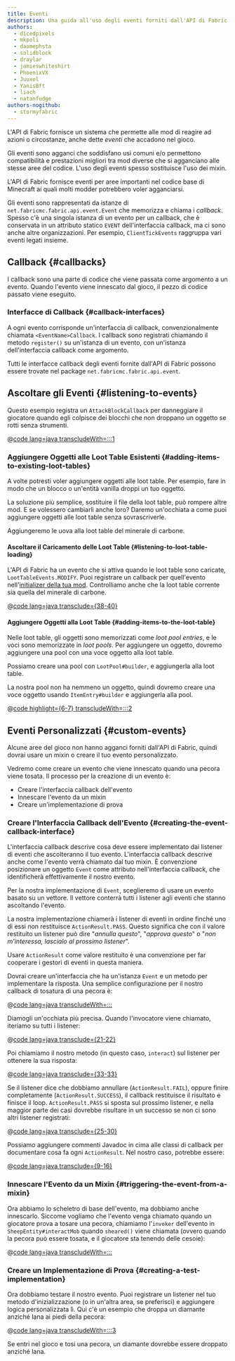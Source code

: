 ```yaml
---
title: Eventi
description: Una guida all'uso degli eventi forniti dall'API di Fabric.
authors:
  - dicedpixels
  - mkpoli
  - daomephsta
  - solidblock
  - draylar
  - jamieswhiteshirt
  - PhoenixVX
  - Juuxel
  - YanisBft
  - liach
  - natanfudge
authors-nogithub:
  - stormyfabric
---
```


L'API di Fabric fornisce un sistema che permette alle mod di reagire ad azioni o circostanze, anche dette _eventi_ che accadono nel gioco.

Gli eventi sono agganci che soddisfano usi comuni e/o permettono compatibilità e prestazioni migliori tra mod diverse che si agganciano alle stesse aree del codice. L'uso degli eventi spesso sostituisce l'uso dei mixin.

L'API di Fabric fornisce eventi per aree importanti nel codice base di Minecraft ai quali molti modder potrebbero voler agganciarsi.

Gli eventi sono rappresentati da istanze di `net.fabricmc.fabric.api.event.Event` che memorizza e chiama i _callback_. Spesso c'è una singola istanza di un evento per un callback, che è conservata in un attributo statico `EVENT` dell'interfaccia callback, ma ci sono anche altre organizzazioni. Per esempio, `ClientTickEvents` raggruppa vari eventi legati insieme.

## Callback {#callbacks}

I callback sono una parte di codice che viene passata come argomento a un evento. Quando l'evento viene innescato dal gioco, il pezzo di codice passato viene eseguito.

### Interfacce di Callback {#callback-interfaces}

A ogni evento corrisponde un'interfaccia di callback, convenzionalmente chiamata `<EventName>Callback`. I callback sono registrati chiamando il metodo `register()` su un'istanza di un evento, con un'istanza dell'interfaccia callback come argomento.

Tutti le interfacce callback degli eventi fornite dall'API di Fabric possono essere trovate nel package `net.fabricmc.fabric.api.event`.

## Ascoltare gli Eventi {#listening-to-events}

Questo esempio registra un `AttackBlockCallback` per danneggiare il giocatore quando egli colpisce dei blocchi che non droppano un oggetto se rotti senza strumenti.

@[code lang=java transcludeWith=:::1](@/reference/1.21/src/main/java/com/example/docs/event/ExampleModEvents.java)

### Aggiungere Oggetti alle Loot Table Esistenti {#adding-items-to-existing-loot-tables}

A volte potresti voler aggiungere oggetti alle loot table. Per esempio, fare in modo che un blocco o un'entità vanilla droppi un tuo oggetto.

La soluzione più semplice, sostituire il file della loot table, può rompere altre mod. E se volessero cambiarli anche loro? Daremo un'occhiata a come puoi aggiungere oggetti alle loot table senza sovrascriverle.

Aggiungeremo le uova alla loot table del minerale di carbone.

#### Ascoltare il Caricamento delle Loot Table {#listening-to-loot-table-loading}

L'API di Fabric ha un evento che si attiva quando le loot table sono caricate, `LootTableEvents.MODIFY`. Puoi registrare un callback per quell'evento nell'[initializer della tua mod](./getting-started/project-structure#entrypoints). Controlliamo anche che la loot table corrente sia quella del minerale di carbone.

@[code lang=java transclude={38-40}](@/reference/1.21/src/main/java/com/example/docs/event/ExampleModEvents.java)

#### Aggiungere Oggetti alla Loot Table {#adding-items-to-the-loot-table}

Nelle loot table, gli oggetti sono memorizzati come _loot pool entries_, e le voci sono memorizzate in _loot pools_. Per aggiungere un oggetto, dovremo aggiungere una pool con una voce oggetto alla loot table.

Possiamo creare una pool con `LootPool#builder`, e aggiungerla alla loot table.

La nostra pool non ha nemmeno un oggetto, quindi dovremo creare una voce oggetto usando `ItemEntry#builder` e aggiungerla alla pool.

@[code highlight={6-7} transcludeWith=:::2](@/reference/1.21/src/main/java/com/example/docs/event/ExampleModEvents.java)

## Eventi Personalizzati {#custom-events}

Alcune aree del gioco non hanno agganci forniti dall'API di Fabric, quindi dovrai usare un mixin o creare il tuo evento personalizzato.

Vedremo come creare un evento che viene innescato quando una pecora viene tosata. Il processo per la creazione di un evento è:

- Creare l'interfaccia callback dell'evento
- Innescare l'evento da un mixin
- Creare un'implementazione di prova

### Creare l'Interfaccia Callback dell'Evento {#creating-the-event-callback-interface}

L'interfaccia callback descrive cosa deve essere implementato dai listener di eventi che ascolteranno il tuo evento. L'interfaccia callback descrive anche come l'evento verrà chiamato dal tuo mixin. È convenzione posizionare un oggetto `Event` come attributo nell'interfaccia callback, che identificherà effettivamente il nostro evento.

Per la nostra implementazione di `Event`, sceglieremo di usare un evento basato su un vettore. Il vettore conterrà tutti i listener agli eventi che stanno ascoltando l'evento.

La nostra implementazione chiamerà i listener di eventi in ordine finché uno di essi non restituisce `ActionResult.PASS`. Questo significa che con il valore restituito un listener può dire "_annulla questo_", "_approva questo_" o "_non m'interessa, lascialo al prossimo listener_".

Usare `ActionResult` come valore restituito è una convenzione per far cooperare i gestori di eventi in questa maniera.

Dovrai creare un'interfaccia che ha un'istanza `Event` e un metodo per implementare la risposta. Una semplice configurazione per il nostro callback di tosatura di una pecora è:

@[code lang=java transcludeWith=:::](@/reference/1.21/src/main/java/com/example/docs/event/SheepShearCallback.java)

Diamogli un'occhiata più precisa. Quando l'invocatore viene chiamato, iteriamo su tutti i listener:

@[code lang=java transclude={21-22}](@/reference/1.21/src/main/java/com/example/docs/event/SheepShearCallback.java)

Poi chiamiamo il nostro metodo (in questo caso, `interact`) sul listener per ottenere la sua risposta:

@[code lang=java transclude={33-33}](@/reference/1.21/src/main/java/com/example/docs/event/SheepShearCallback.java)

Se il listener dice che dobbiamo annullare (`ActionResult.FAIL`), oppure finire completamente (`ActionResult.SUCCESS`), il callback restituisce il risultato e finisce il loop. `ActionResult.PASS` si sposta sul prossimo listener, e nella maggior parte dei casi dovrebbe risultare in un successo se non ci sono altri listener registrati:

@[code lang=java transclude={25-30}](@/reference/1.21/src/main/java/com/example/docs/event/SheepShearCallback.java)

Possiamo aggiungere commenti Javadoc in cima alle classi di callback per documentare cosa fa ogni `ActionResult`. Nel nostro caso, potrebbe essere:

@[code lang=java transclude={9-16}](@/reference/1.21/src/main/java/com/example/docs/event/SheepShearCallback.java)

### Innescare l'Evento da un Mixin {#triggering-the-event-from-a-mixin}

Ora abbiamo lo scheletro di base dell'evento, ma dobbiamo anche innescarlo. Siccome vogliamo che l'evento venga chiamato quando un giocatore prova a tosare una pecora, chiamiamo l'`invoker` dell'evento in `SheepEntity#interactMob` quando `sheared()` viene chiamata (ovvero quando la pecora può essere tosata, e il giocatore sta tenendo delle cesoie):

@[code lang=java transcludeWith=:::](@/reference/1.21/src/main/java/com/example/docs/mixin/event/SheepEntityMixin.java)

### Creare un Implementazione di Prova {#creating-a-test-implementation}

Ora dobbiamo testare il nostro evento. Puoi registrare un listener nel tuo metodo d'inizializzazione (o in un'altra area, se preferisci) e aggiungere logica personalizzata lì. Qui c'è un esempio che droppa un diamante anziché lana ai piedi della pecora:

@[code lang=java transcludeWith=:::3](@/reference/1.21/src/main/java/com/example/docs/event/ExampleModEvents.java)

Se entri nel gioco e tosi una pecora, un diamante dovrebbe essere droppato anziché lana.
